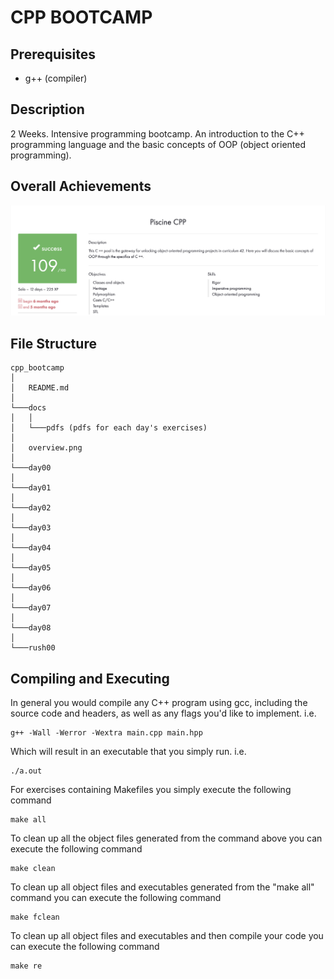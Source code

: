 # CPP BOOTCAMP

## Prerequisites
* g++ (compiler)

## Description
2 Weeks. Intensive programming bootcamp. An introduction to the C++ programming language and the basic concepts of OOP (object oriented programming).

## Overall Achievements
![Screenshot](docs/overview.png)

## File Structure
```
cpp_bootcamp
│
│   README.md
│   
└───docs
│   │
│   └───pdfs (pdfs for each day's exercises)
│
│   overview.png
│
└───day00
│
└───day01
│   
└───day02
│
└───day03
│
└───day04
│
└───day05
│
└───day06
│
└───day07
│
└───day08
│
└───rush00
```
## Compiling and Executing
In general you would compile any C++ program using gcc, including the source code and headers, as well as any flags you'd like to implement. i.e.

```
g++ -Wall -Werror -Wextra main.cpp main.hpp
```
Which will result in an executable that you simply run. i.e.
```
./a.out
```
For exercises containing Makefiles you simply execute the following command
```
make all
```
To clean up all the object files generated from the command above you can execute the following command
```
make clean
```
To clean up all object files and executables generated from the "make all" command you can execute the following command
```
make fclean
```
To clean  up all object files and executables and then compile your code you can execute the following command
```
make re
```